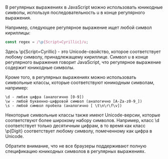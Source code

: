 В регулярных выражениях в JavaScript можно использовать юникодные символы, используя последовательность u в конце регулярного выражения.

Например, следующее регулярное выражение ищет любой символ кириллицы:

```javascript
const regex = /\p{Script=Cyrillic}/u;
```
Здесь \p{Script=Cyrillic} - это Unicode-свойство, которое соответствует любому символу, принадлежащему кириллице. Символ u в конце регулярного выражения говорит JavaScript, что регулярное выражение содержит юникодные символы.

Кроме того, в регулярных выражениях можно использовать символьные классы, которые соответствуют юникодным символам, например:

    \d - любая цифра (аналогично [0-9])
    \w - любой буквенно-цифровой символ (аналогично [A-Za-z0-9_])
    \s - любой символ пробела (аналогично [ \t\n\r\f\v])

Некоторые символьные классы также имеют Unicode-версии, которые соответствуют более широкому набору символов. Например, класс \d соответствует только десятичным цифрам, в то время как класс \p{Digit} соответствует любому символу, помеченному как цифра в Unicode.

Обратите внимание, что не все браузеры поддерживают полную спецификацию юникодных символов в регулярных выражениях.